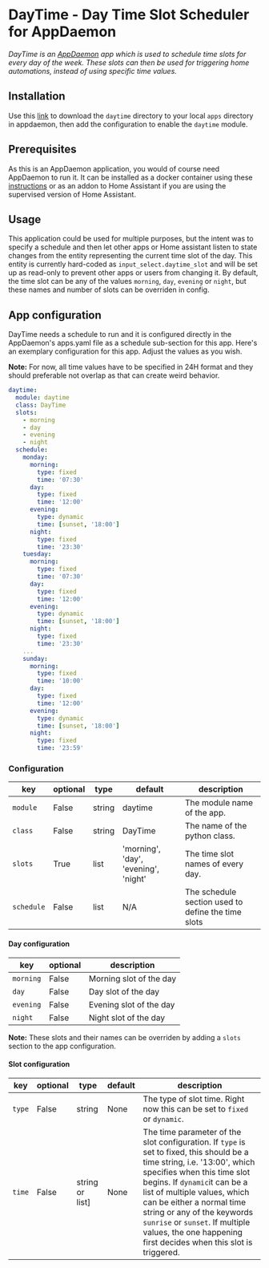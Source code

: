 # DayTime - Day Time Slot Scheduler for AppDaemon 

*DayTime is an [AppDaemon](https://github.com/home-assistant/appdaemon) app which is used to schedule time slots for every day of the week. These slots can then be used for triggering home automations, instead of using specific time values.*

## Installation

Use this [link](https://github.com/benleb/ad-ench-ad3/releases) to download the `daytime` directory to your local `apps` directory in appdaemon, then add the configuration to enable the `daytime` module.

## Prerequisites 

As this is an AppDaemon application, you would of course need AppDaemon to run it. It can be installed as a docker container using these [instructions](https://appdaemon.readthedocs.io/en/latest/INSTALL.html) or as an addon to Home Assistant if you are using the supervised version of Home Assistant.

## Usage

This application could be used for multiple purposes, but the intent was to specify a schedule and then let other apps or Home assistant listen to state changes from the entity representing the current time slot of the day. This entity is currently hard-coded as `input_select.daytime_slot` and will be set up as read-only to prevent other apps or users from changing it. By default, the time slot can be any of the values `morning`, `day`, `evening` or `night`, but these names and number of slots can be overriden in config.

## App configuration

DayTime needs a schedule to run and it is configured directly in the AppDaemon's apps.yaml file as a schedule sub-section for this app. Here's an exemplary configuration for this app. Adjust the values as you wish.

**Note:** For now, all time values have to be specified in 24H format and they should preferable not overlap as that can create weird behavior.

```yaml
daytime:
  module: daytime
  class: DayTime
  slots:
    - morning
    - day
    - evening
    - night
  schedule:
    monday:
      morning:
        type: fixed
        time: '07:30'
      day:
        type: fixed
        time: '12:00'
      evening:
        type: dynamic
        time: [sunset, '18:00']
      night:
        type: fixed
        time: '23:30'
    tuesday:
      morning:
        type: fixed
        time: '07:30'
      day:
        type: fixed
        time: '12:00'
      evening:
        type: dynamic
        time: [sunset, '18:00']
      night:
        type: fixed
        time: '23:30'
    ...
    sunday:
      morning:
        type: fixed
        time: '10:00'
      day:
        type: fixed
        time: '12:00'
      evening:
        type: dynamic
        time: [sunset, '18:00']
      night:
        type: fixed
        time: '23:59'
```

### Configuration

key | optional | type | default | description
-- | -- | -- | -- | --
`module` | False | string | daytime | The module name of the app.
`class` | False | string | DayTime | The name of the python class.
`slots` | True | list | 'morning', 'day', 'evening', 'night' | The time slot names of every day.
`schedule` | False | list | N/A | The schedule section used to define the time slots

#### Day configuration

key | optional | description
-- | -- | --
`morning` | False | Morning slot of the day
`day` | False | Day slot of the day
`evening` | False | Evening slot of the day
`night` | False | Night slot of the day

**Note:** These slots and their names can be overriden by adding a `slots` section to the app configuration.

#### Slot configuration

key | optional | type | default | description
-- | -- | -- | -- | --
`type` | False | string | None | The type of slot time. Right now this can be set to `fixed` or `dynamic`.
`time` | False | string or list] | None | The time parameter of the slot configuration. If `type` is set to fixed, this should be a time string, i.e. '13:00', which specifies when this time slot begins. If `dynamic`it can be a list of multiple values, which can be either a normal time string or any of the keywords `sunrise` or `sunset`. If multiple values, the one happening first decides when this slot is triggered.
